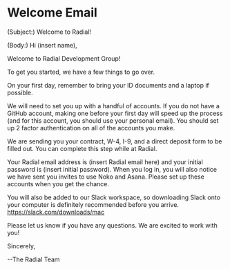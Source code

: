 # Welcome Email

(Subject:) Welcome to Radial!

(Body:)
Hi (insert name),

Welcome to Radial Development Group!

To get you started, we have a few things to go over.

On your first day, remember to bring your ID documents and a laptop if possible. 

We will need to set you up with a handful of accounts. If you do not have a
GitHub account, making one before your first day will speed up the process
(and for this account, you should use your personal email). You should set up
2 factor authentication on all of the accounts you make.

We are sending you your contract, W-4, I-9, and a direct deposit form to be filled
out. You can complete this step while at Radial.

Your Radial email address is (insert Radial email here) and your initial password
is (insert initial password). When you log in, you will also notice we have sent
you invites to use Noko and Asana. Please set up these accounts when you get the chance.

You will also be added to our Slack workspace, so downloading Slack onto your
computer is definitely recommended before you arrive. https://slack.com/downloads/mac

Please let us know if you have any questions. We are excited to work with you!

Sincerely,

--The Radial Team
